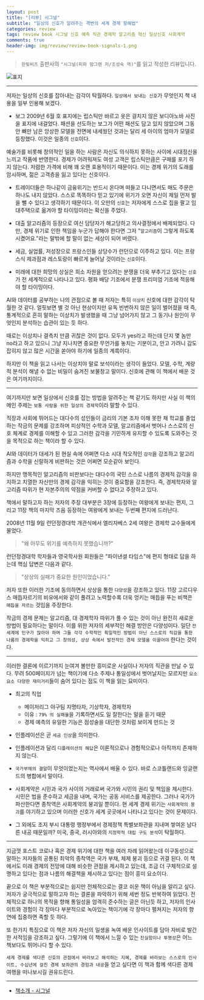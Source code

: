 ```yaml
---  
layout: post  
title: "[리뷰] 시그널"  
subtitle: "일상의 신호가 알려주는 격변의 세계 경제 항해법"  
categories: review  
tags: review book 시그널 신호 예측 직관 경제학 알고리즘 혁신 일상신호 사회계약 
comments: true  
header-img: img/review/review-book-signals-1.png
---  
```

  
> `한빛비즈` 출판사의 `"시그널(피파 맘그렌 저/조성숙 역)"`를 읽고 작성한 리뷰입니다.  

![표지](https://theorydb.github.io/assets/img/review/review-book-signals-1.png)  

---

저자는 일상의 신호를 잡아내는 감각이 탁월하다. `일상에서 보내는 신호`가 무엇인지 책 내용을 일부 인용해 보겠다.

* 보그 2009년 6월 호 표지에는 립스틱만 바르고 옷은 걸치지 않은 보디아노바 사진을 표지에 내걸었다. 패션을 선도하는 보그가 어떤 패션도 담고 있지 않았으며 그동안 뼈만 남은 앙상한 모델을 전면에 내세웠던 것과는 달리 세 아이의 엄마가 모델로 등장했다. 이것은 일종의 `신호`이다.

예술가를 비롯해 창의적인 일을 하는 사람은 자신도 의식하지 못하는 사이에 시대정신을 느끼고 작품에 반영한다. 경제가 어려워져도 여성 고객은 립스틱만큼은 구매를 포기 하지 않는다. 저렴한 가격에 비해 꽤 오랜 효용적이기 때문이다. 이는 경제 위기의 도래를 암시하며, 젊은 고객층을 잃고 있다는 신호이다.

* 트레이더들은 하나같이 금융위기는 반드시 온다며 떠들고 다니면서도 매도 주문은 하나도 내지 않았다. 스스로 똑똑하다 믿고 있기에 위기가 오면 자신이 제일 먼저 발을 뺄 수 있다고 생각하기 때문이다. 이 오만의 `신호`는 저자에게 스스로 집을 팔고 임대주택으로 옮겨야 할 타이밍이라는 확신을 주었다.

* 대출 알고리즘의 등장으로 여신 담당자가 해고당하고 의사결정에서 배제되었다. 다만, 경제 위기로 인한 책임을 누군가 답해야 한다면 그저 "`알고리즘`이 그렇게 하도록 시켰어요."라는 말밖에 할 말이 없는 세상이 되어 버렸다.

* 세금, 실업률, 저성장으로 프랑스인들 상당수가 런던으로 이주하고 있다. 이는 프랑스식 제과점과 레스토랑이 빠르게 늘어날 것이라는 `신호`이다.

* 미래에 대한 희망의 상실은 희소 자원을 얻으려는 분쟁을 더욱 부추기고 있다는 `신호`가 전 세계적으로 나타나고 있다. 평화 배당 기조에서 분쟁 프리미엄 기조에 적응해야 할 타이밍이다.

AI와 데이터를 공부하는 나의 관점으로 볼 때 저자는 특히 `이상치` 신호에 대한 감각이 탁월한 것 같다. 얼핏보면 별 것 아닌 현상이지만 유독 빈번하지 않은 일이 벌어졌을 때 즉, 통계적으로 흔히 말하는 이상치가 발생했을 때 그냥 넘어가지 않고 그 동기나 원인이 무엇인지 분석하는 습관이 있는 듯 하다. 

때로는 이상치나 결측치 만큼 귀찮은 것이 없다. 모두가 yes라고 하는데 단지 몇 놈만 no라고 하고 있으니 그냥 지나치면 중요한 무언가를 놓치는 기분이고, 안고 가려니 감도 잡히지 않고 많은 시간을 쏟아야 하기에 일종의 계륵이다. 

하지만 이 책을 읽고 나서는 이상치야 말로 보석이라는 생각이 들었다. 모델, 수학, 계량적 분석이 해낼 수 없는 비밀이 숨겨진 보물창고 말이다. 신호에 관해 이 책에서 배운 것은 여기까지이다.

---

여기까지만 보면 일상에서 신호를 잡는 방법을 알려주는 책 같기도 하지만 사실 이 책의 메인 주제는 `보통 사람을 위한 일상의 경제학`이라 말할 수 있다. 

직장과 사회에 뛰어드는 대다수의 성인들이 금리의 기본 조차 이해 못한 채 학교를 졸업하는 작금의 문제를 강조하며 피상적인 수학과 모델, 알고리즘에서 벗어나 스스로의 신호 체계로 경제를 이해할 수 있고 그러한 감각을 기민하게 유지할 수 있도록 도와주는 것을 목적으로 하는 책이라 할 수 있다. 

AI와 데이터가 대세가 된 현실 속에 어쩌면 다소 시대 착오적인 `감각`을 강조하고 알고리즘과 수학을 신랄하게 비판하는 것은 어쩌면 모순같아 보인다.

하지만 맹목적인 알고리즘의 비판보다는 대다수의 국민 스스로 나름의 경제적 감각을 유지하고 치열한 자신만의 경제 감각을 익히는 것이 중요함을 강조한다. 즉, 경제학자와 알고리즘 따위가 현 자본주의의 약점을 커버할 수 없다고 주장하고 있다.

책에서 말하고자 하는 저자의 주장 대부분은 3장에 등장하는 여왕에게 보내는 편지, 그리고 11장 책의 마지막 즈음 등장하는 여왕에게 보내는 두번째 편지에 드러난다. 

2008년 11월 9일 런던정경대학 개관식에서 엘리자베스 2세 여왕은 경제학 교수들에게 물었다. 

> "왜 아무도 위기를 예측하지 못했습니까?"

런던정경대학 학자들과 영국학사원 회원들은 "파이낸셜 타임스"에 편지 형태로 답을 하는데 핵심 답변은 다음과 같다.

> "상상의 실패가 중요한 원인이었습니다."

저자 또한 이러한 기조에 동의하면서 상상을 통한 `다양성`을 강조하고 있다. 11장 고르디우스 매듭자르기의 비유에서와 같이 풀려고 노력할수록 더욱 엉키는 매듭을 푸는 비책은 `매듭을 자르는` 것임을 주장한다.

작금의 경제 문제는 알고리즘, 대 경제학자 따위가 풀 수 있는 것이 아닌 완전히 새로운 방법이 필요하다는 말이다. 이를 위한 저자의 세부적인 해결 방안은 다양성이다. 일단 `전 세계에 인구가 많아야 하며 그들 각각 수학적인 획일적인 방법이 아닌 스스로의 직감을 통한 나름의 경제학을 익히고 그 창의성, 상상 속에서 발전적인 경제 모델을 이끌어야` 한다는 것이다.

---

이러한 결론에 이르기까지 눈여겨 볼만한 흥미로운 사실이나 저자의 직관을 만날 수 있다. 무려 500페이지가 넘는 책이기에 다소 주제나 통일성에서 벗어날지는 모르지만 `요소요소 다양한 재미거리`들이 숨어 있다는 점도 이 책을 읽는 묘미이다.

* 최고의 직업
  - 메이저리그 야구팀 지명타자, 기상학자, 경제학자
  - 이유 : `79% 의 실패율`을 기록하면서도 일 잘한다는 말을 듣기 때문
  - 경제 예측의 유일한 기능은 점성술을 대단한 것처럼 보이게 만드는 것

* 인플레이션은 곧 `세금 인상`을 의미한다. 

* 인플레이션과 달리 `디플레이션의 해답`은 이론적으로나 경험적으로나 아직까지 존재하지 않는다.

* `국가부채의 결말`이 무엇이었는지는 역사에서 배울 수 있다. 바로 스코틀랜드와 잉글랜드의 병합에서 말이다.

* 사회계약은 시민과 국가 사이의 거래로써 국가와 시민의 권리 및 책임을 제시한다. 시민은 법을 준수하고 세금을 내며, 국가는 공동 서비스를 제공한다. 그러나 국가가 파산한다면 종착역은 사회계약의 붕괴일 뿐이다. 현 세계 경제 위기는 `사회계약의 붕괴`를 야기하고 있으며 이러한 신호가 세계 곳곳에서 나타나고 있다는 것이 문제이다.

* 그 외에도 조지 부시 대통령 행정부에서 경제정책 특별보좌관을 지내며 쌓여온 남다른 내공 때문일까? 미국, 중국, 러시아와의 `지정학적 대립 구도 분석`이 탁월하다.

---

지금껏 포스트 코로나 혹은 경제 위기에 대한 책을 여러 차례 읽어왔는데 이구동성으로 말하는 저자들의 공통된 최악의 종착역은 국가 부채, 체제 붕괴 등으로 귀결 된다. 이 책에서도 미래 경제의 전망에 대해 비슷한 관점을 제시하고 있는데, 조금 더 구체적으로 설명하고 있다는 점과 나름의 해결책을 제시하고 있다는 점이 흥미 요소이다.

끝으로 이 책은 부분적으로는 쉽지만 전체적으로는 결코 쉬운 책이 아님을 알리고 싶다. 저자가 궁극적으로 말하고자 하는 결론을 파악하기 위해 세번 정도 반복하여 읽었다. 전체적으로 하나의 목적을 향해 통일성을 엄격히 준수하는 글은 아닌듯 하고, 저자의 인사이트와 경험이 각 장마다 부분적으로 녹아있는 책이기에 각 장마다 펼쳐지는 저자의 향연에 집중하면 족할 듯 하다.

또 한가지 특징으로 이 책은 저자 자신의 일생을 녹여 배운 인사이트를 담아 자비로 발간한 서적임을 강조하고 싶다. 그렇기에 이 책에서 느낄 수 있는 `진실함이나 투명성`은 어느 책보다도 뛰어나다 할 수 있다. 

`세계 경제를 색다른 신호의 관점에서 바라보고 해석하는 지혜, 경제를 바라보는 스스로의 인사이트, 수십년에 걸친 경제 보좌관의 경험과 내공`을 얻고 싶다면 이 책과 함께 색다른 경제 여행을 떠나보시길 권유드린다.

---

* [책소개 - 시그널](http://www.yes24.com/Product/Goods/74030398?OzSrank=1)

